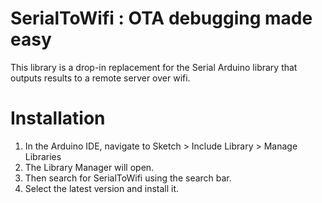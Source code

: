 # SerialToWifi : OTA debugging made easy
This library is a drop-in replacement for the Serial Arduino library that outputs results to a remote server over wifi.

# Installation
1. In the Arduino IDE, navigate to Sketch > Include Library > Manage Libraries
2. The Library Manager will open.
3. Then search for SerialToWifi using the search bar.
4. Select the latest version and install it.

